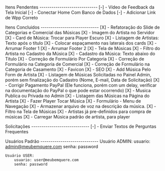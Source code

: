 Itens Pendentes -----------------------------
[-] - Vídeo de Feedback da Tela Inicial
[-] - Conectar Home Com Banco de Dados
[-] - Adicionar Link de Wpp Correto

Itens Concluidos -----------------------------
[X] - Refatoração do Slide de Categorias e Comercial das Músicas
[X] - Imagem do Artista no Servidor
[X] - Card de Música: Trocar para Player Escuro
[X] - Listagem de Artistas: Texto após o título
[X] - Colocar espaçamento nas laterais dos cards
[X] - Arrumar Footer 1
[X] - Arrumar Footer 2
[X] - Tela de Músicas
[X] - Filtro do Artista no Cadastro da Música
[X] - Cadastro da Música: Texto abaixo do Título
[X] - Correção de Formulário Por Categoria
[X] - Correção de Formulário na Categoria de Comercial
[X] - Correção de Formulário na Categoria de Casamento
[X] - Favicon
[X] - SEO
[X] - Add Música Pelo Form de Artista
[X] - Listagem de Músicas Solicitadas no Painel Admin, porém sem finalização do Cadastro (Nome, E-mail, Data de Solicitação)
[X] - Corrigir Pagamento PayPal (Ele funciona, porém com um delay, verificar na documentação do PayPal o que pode estar ocorrendo)
[X] - Musica Publica ou Privada no Admin
[X] - Listagem das Músicas na Página do Artista
[X] - Fazer Player Tocar Música
[X] - Formulário - Menu de Navegação
[X] - Armazenar arquivo de voz na descrição da música.
[X] - Filtro na Tela de Músicas
[X] - Artistas já pre-definidos para compra de músicas
[X] - Carregar Música padrão de artista, para player

Solicitações -----------------------------
[-] - Enviar Textos de Perguntas Frequentes

Usuários Padrão -----------------------------
    Usuário ADMIN:
        usuario: admin@meubemquere.com
        senha: password

    Usuário USER:
        usuario: user@meubemquere.com
        senha: password
